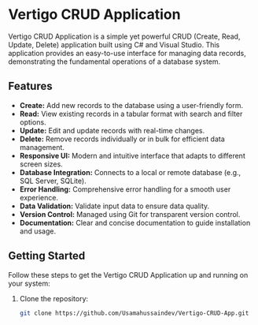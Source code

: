 # Vertigo CRUD Application

Vertigo CRUD Application is a simple yet powerful CRUD (Create, Read, Update, Delete) application built using C# and Visual Studio. This application provides an easy-to-use interface for managing data records, demonstrating the fundamental operations of a database system.



## Features

- **Create:** Add new records to the database using a user-friendly form.
- **Read:** View existing records in a tabular format with search and filter options.
- **Update:** Edit and update records with real-time changes.
- **Delete:** Remove records individually or in bulk for efficient data management.
- **Responsive UI:** Modern and intuitive interface that adapts to different screen sizes.
- **Database Integration:** Connects to a local or remote database (e.g., SQL Server, SQLite).
- **Error Handling:** Comprehensive error handling for a smooth user experience.
- **Data Validation:** Validate input data to ensure data quality.
- **Version Control:** Managed using Git for transparent version control.
- **Documentation:** Clear and concise documentation to guide installation and usage.

## Getting Started

Follow these steps to get the Vertigo CRUD Application up and running on your system:

1. Clone the repository:
   ```bash
   git clone https://github.com/Usamahussaindev/Vertigo-CRUD-App.git
